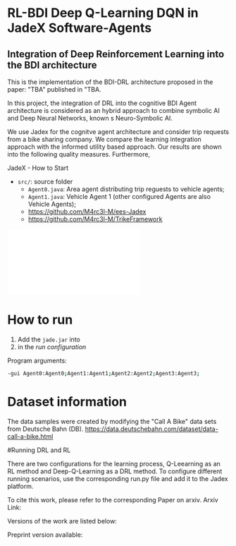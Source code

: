 # RL-BDI Deep Q-Learning DQN in JadeX Software-Agents
## Integration of Deep Reinforcement Learning into the BDI architecture

This is the implementation of the BDI-DRL architecture proposed in the paper: "TBA" published in "TBA.

In this project, the integration of DRL into the cognitive BDI Agent architecture is considered as an hybrid approach to combine symbolic AI and Deep Neural Networks, known s Neuro-Symbolic AI. 


We use Jadex for the cognitve agent architecture and consider trip requests from a bike sharing company. 
We compare the learning integration approach with the informed utility based approach. 
Our results are shown into the following quality measures. Furthermore, 

JadeX - How to Start

- `src/`: source folder 
  - `Agent0.java`: Area agent distributing trip reguests to vehicle agents;
  - `Agent1.java`: Vehicle Agent 1 (other configured Agents are also Vehicle Agents);
  - https://github.com/M4rc3l-M/ees-Jadex
  - https://github.com/M4rc3l-M/TrikeFramework

![BDI architecture](TrikeAgent_abstract.pdf)

# How to run

1. Add the `jade.jar` into 
2.  in the *run configuration*

Program arguments:
```bash
-gui Agent0:Agent0;Agent1:Agent1;Agent2:Agent2;Agent3:Agent3;
```
# Dataset information

The data samples were created by modifying the "Call A Bike" data sets from Deutsche Bahn (DB).
https://data.deutschebahn.com/dataset/data-call-a-bike.html 


#Running DRL and RL 

There are two configurations for the learning process, Q-Leearning as an RL method and Deep-Q-Learning as a DRL method. 
To configure different running scenarios, use the corresponding run.py file and add it to the Jadex platform.



To cite this work, please refer to the corresponding Paper on arxiv. 
Arxiv Link:

Versions of the work are listed below: 

Preprint version available: 
















